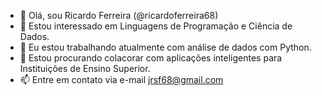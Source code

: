 - 👋 Olá, sou Ricardo Ferreira (@ricardoferreira68)
- 👀 Estou interessado em Linguagens de Programação e Ciência de Dados.
- 🌱 Eu estou trabalhando atualmente com análise de dados com Python.
- 💞️ Estou procurando colacorar com aplicações inteligentes para Instituições de Ensino Superior.
- 📫 Entre em contato via e-mail jrsf68@gmail.com

<!---
ricardoferreira68/ricardoferreira68 is a ✨ special ✨ repository because its `README.md` (this file) appears on your GitHub profile.
You can click the Preview link to take a look at your changes.
--->
